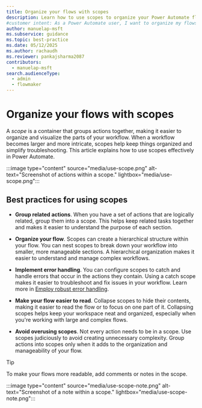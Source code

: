 ```yaml
---
title: Organize your flows with scopes
description: Learn how to use scopes to organize your Power Automate flows, manage complex workflows, and troubleshoot more effectively.
#customer intent: As a Power Automate user, I want to organize my flows using scopes so that I can manage complex workflows effectively.
author: manuelap-msft
ms.subservice: guidance
ms.topic: best-practice
ms.date: 05/12/2025
ms.author: rachaudh
ms.reviewer: pankajsharma2087
contributors: 
  - manuelap-msft
search.audienceType: 
  - admin
  - flowmaker
---
```


# Organize your flows with scopes

A *scope* is a container that groups actions together, making it easier to organize and visualize the parts of your workflow. When a workflow becomes larger and more intricate, scopes help keep things organized and simplify troubleshooting. This article explains how to use scopes effectively in Power Automate.

:::image type="content" source="media/use-scope.png" alt-text="Screenshot of actions within a scope." lightbox="media/use-scope.png":::

## Best practices for using scopes

- **Group related actions**. When you have a set of actions that are logically related, group them into a scope. This helps keep related tasks together and makes it easier to understand the purpose of each section.

- **Organize your flow**. Scopes can create a hierarchical structure within your flow. You can nest scopes to break down your workflow into smaller, more manageable sections. A hierarchical organization makes it easier to understand and manage complex workflows.

- **Implement error handling**. You can configure scopes to catch and handle errors that occur in the actions they contain. Using a catch scope makes it easier to troubleshoot and fix issues in your workflow. Learn more in [Employ robust error handling](error-handling.md).

- **Make your flow easier to read**. Collapse scopes to hide their contents, making it easier to read the flow or to focus on one part of it. Collapsing scopes helps keep your workspace neat and organized, especially when you're working with large and complex flows.

- **Avoid overusing scopes**. Not every action needs to be in a scope. Use scopes judiciously to avoid creating unnecessary complexity. Group actions into scopes only when it adds to the organization and manageability of your flow.

> [!TIP]
> To make your flows more readable, add comments or notes in the scope.
>
> :::image type="content" source="media/use-scope-note.png" alt-text="Screenshot of a note within a scope." lightbox="media/use-scope-note.png":::
